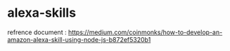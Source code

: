 # alexa-skills

refrence document : https://medium.com/coinmonks/how-to-develop-an-amazon-alexa-skill-using-node-js-b872ef5320b1

